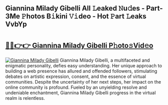 ## Giannina Milady Gibelli All 𝙻eaked 𝙽u𝚍es - Part-3Me 𝙿hotos B𝚒kini 𝚅𝚒deo - Hot 𝙿art 𝙻eaks VvbYp

# <h2><a href="http://ld2yxk.urlbe.top/?page=Giannina+Milady+Gibelli">🔗🔗👉👉 Giannina Milady Gibelli P𝚑oto𝚜Vid𝚎o</a></h2>

[![Giannina Milady Gibelli](https://i.imgur.com/eBuTRDB.gif)](http://ld2yxk.urlbe.top/?page=Giannina+Milady+Gibelli)
Giannina Milady Gibelli, a multifaceted and enigmatic personality, defies easy understanding. Her unique approach to building a web presence has allured and offended followers, stimulating debates on artistic expression, consent, and the essence of virtual communities. Despite the uncertainty of her next steps, her impact on the online community is profound. Fueled by an unyielding resolve and undeniable enchantment, Giannina Milady Gibelli progress in the virtual realm is relentless.
